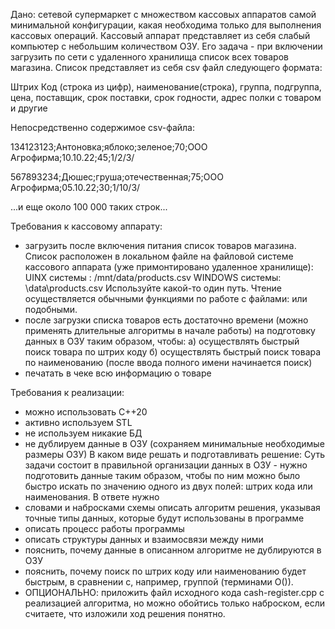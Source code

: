 Дано:
сетевой супермаркет с множеством кассовых аппаратов самой минимальной конфигурации,
какая необходима только для выполнения кассовых операций. Кассовый аппарат
представляет из себя слабый компьютер с небольшим количеством ОЗУ. Его задача - при
включении загрузить по сети с удаленного хранилища список всех товаров магазина.
Список представляет из себя csv файл следующего формата:

Штрих Код (строка из цифр), наименование(строка), группа, подгруппа, цена, поставщик, срок поставки, срок годности, адрес полки с товаром и другие

Непосредственно содержимое csv-файла:

134123123;Антоновка;яблоко;зеленое;70;ООО Агрофирма;10.10.22;45;1/2/3/

567893234;Дюшес;груша;отечественная;75;ООО Агрофирма;05.10.22;30;1/10/3/

...и еще около 100 000 таких строк...

Требования к кассовому аппарату:
- загрузить после включения питания список товаров магазина. Список расположен в
локальном файле на файловой системе кассового аппарата (уже примонтировано удаленное
хранилище):
UINX системы : /mnt/data/products.csv
WINDOWS системы: \\data\products.csv
Используйте какой-то один путь. Чтение осуществляется обычными функциями по работе с
файлами: <fstream> или подобными.
- после загрузки списка товаров есть достаточно времени (можно применять длительные
алгоритмы в начале работы) на подготовку данных в ОЗУ таким образом, чтобы:
 а) осуществлять быстрый поиск товара по штрих коду
 б) осуществлять быстрый поиск товара по наименованию (после ввода полного имени
начинается поиск)
- печатать в чеке всю информацию о товаре

Требования к реализации:
- можно использовать C++20
- активно используем STL
- не используем никакие БД
- не дублируем данные в ОЗУ (сохраняем минимальные необходимые размеры ОЗУ)
В каком виде решать и подготавливать решение:
Суть задачи состоит в правильной организации данных в ОЗУ - нужно подготовить данные
таким образом, чтобы по ним можно было быстро искать по значению одного из двух полей:
штрих кода или наименования.
В ответе нужно
- словами и набросками схемы описать алгоритм решения, указывая точные типы данных,
которые будут использованы в программе
- описать процесс работы программы
- описать структуры данных и взаимосвязи между ними
- пояснить, почему данные в описанном алгоритме не дублируются в ОЗУ
- пояснить, почему поиск по штрих коду или наименованию будет быстрым, в сравнении с,
например, группой (терминами O()).
- ОПЦИОНАЛЬНО: приложить файл исходного кода cash-register.cpp с реализацией
алгоритма, но можно обойтись только наброском, если считаете, что изложили ход решения
понятно.
